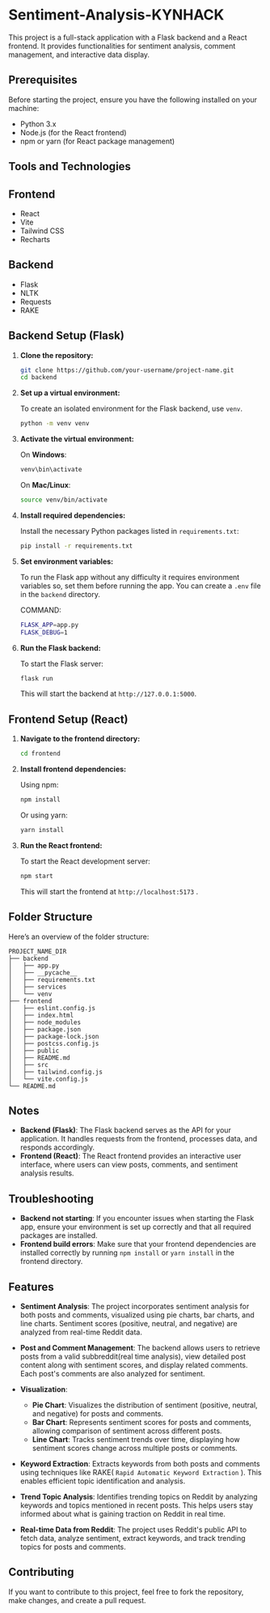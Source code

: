 
# Sentiment-Analysis-KYNHACK

This project is a full-stack application with a Flask backend and a React frontend. It provides functionalities for sentiment analysis, comment management, and interactive data display.

## Prerequisites

Before starting the project, ensure you have the following installed on your machine:

- Python 3.x
- Node.js (for the React frontend)
- npm or yarn (for React package management)

## Tools and Technologies

## Frontend

- React
- Vite
- Tailwind CSS
- Recharts
  
## Backend

- Flask
- NLTK
- Requests
- RAKE


## Backend Setup (Flask)

1. **Clone the repository:**

   ```bash
   git clone https://github.com/your-username/project-name.git
   cd backend
   ```

2. **Set up a virtual environment:**

   To create an isolated environment for the Flask backend, use `venv`.

   ```bash
   python -m venv venv
   ```

3. **Activate the virtual environment:**

   On **Windows**:

   ```bash
   venv\bin\activate
   ```

   On **Mac/Linux**:

   ```bash
   source venv/bin/activate
   ```

4. **Install required dependencies:**

   Install the necessary Python packages listed in `requirements.txt`:

   ```bash
   pip install -r requirements.txt
   ```

5. **Set environment variables:**

   To run the Flask app without any difficulty it requires environment variables so, set them before running the app. You can create a `.env` file in the `backend` directory.

   COMMAND:
   ```bash
   FLASK_APP=app.py
   FLASK_DEBUG=1
   ```

6. **Run the Flask backend:**

   To start the Flask server:

   ```bash
   flask run
   ```

   This will start the backend at `http://127.0.0.1:5000`.

## Frontend Setup (React)

1. **Navigate to the frontend directory:**

   ```bash
   cd frontend
   ```

2. **Install frontend dependencies:**

   Using npm:

   ```bash
   npm install
   ```

   Or using yarn:

   ```bash
   yarn install
   ```

3. **Run the React frontend:**

   To start the React development server:

   ```bash
   npm start
   ```

   This will start the frontend at `http://localhost:5173` .


## Folder Structure

Here’s an overview of the folder structure:

```
PROJECT_NAME_DIR
├── backend
│   ├── app.py
│   ├── __pycache__
│   ├── requirements.txt
│   ├── services
│   └── venv
├── frontend
│   ├── eslint.config.js
│   ├── index.html
│   ├── node_modules
│   ├── package.json
│   ├── package-lock.json
│   ├── postcss.config.js
│   ├── public
│   ├── README.md
│   ├── src
│   ├── tailwind.config.js
│   └── vite.config.js
└── README.md
```

## Notes

- **Backend (Flask)**: The Flask backend serves as the API for your application. It handles requests from the frontend, processes data, and responds accordingly.
- **Frontend (React)**: The React frontend provides an interactive user interface, where users can view posts, comments, and sentiment analysis results.

## Troubleshooting

- **Backend not starting**: If you encounter issues when starting the Flask app, ensure your environment is set up correctly and that all required packages are installed.
- **Frontend build errors**: Make sure that your frontend dependencies are installed correctly by running `npm install` or `yarn install` in the frontend directory.


##  Features

- **Sentiment Analysis**: The project incorporates sentiment analysis for both posts and comments, visualized using pie charts, bar charts, and line charts. Sentiment scores (positive, neutral, and negative) are analyzed from real-time Reddit data.
  
- **Post and Comment Management**: The backend allows users to retrieve posts from a valid subbreddit(real time analysis), view detailed post content along with sentiment scores, and display related comments. Each post's comments are also analyzed for sentiment.

- **Visualization**:
  - **Pie Chart**: Visualizes the distribution of sentiment (positive, neutral, and negative) for posts and comments.
  - **Bar Chart**: Represents sentiment scores for posts and comments, allowing comparison of sentiment across different posts.
  - **Line Chart**: Tracks sentiment trends over time, displaying how sentiment scores change across multiple posts or comments.
  
- **Keyword Extraction**: Extracts keywords from both posts and comments using techniques like RAKE( ` Rapid Automatic Keyword Extraction ` ). This enables efficient topic identification and analysis.
  
- **Trend Topic Analysis**: Identifies trending topics on Reddit by analyzing keywords and topics mentioned in recent posts. This helps users stay informed about what is gaining traction on Reddit in real time.

- **Real-time Data from Reddit**: The project uses Reddit's public API to fetch data, analyze sentiment, extract keywords, and track trending topics for posts and comments.
 

## Contributing

If you want to contribute to this project, feel free to fork the repository, make changes, and create a pull request.
